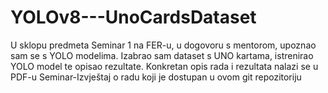 # YOLOv8---UnoCardsDataset
U sklopu predmeta Seminar 1 na FER-u, u dogovoru s mentorom, upoznao sam se s YOLO modelima. Izabrao sam dataset s UNO kartama, istrenirao YOLO model te opisao rezultate. Konkretan opis rada i rezultata nalazi se u PDF-u Seminar-Izvještaj o radu koji je dostupan u ovom git repozitoriju
